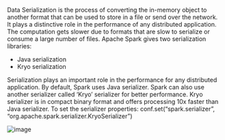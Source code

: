 

Data Serialization is the process of converting the in-memory object to another format that can be used to store in a file or send over the network. It plays a distinctive role in the performance of any distributed application. The computation gets slower due to formats that are slow to serialize or consume a large number of files. Apache Spark gives two serialization libraries:

- Java serialization
- Kryo serialization


Serialization plays an important role in the performance for any distributed application. By default, Spark uses Java serializer.
Spark can also use another serializer called ‘Kryo’ serializer for better performance.
Kryo serializer is in compact binary format and offers processing 10x faster than Java serializer.
To set the serializer properties:
conf.set(“spark.serializer”, “org.apache.spark.serializer.KryoSerializer”)


![image](https://user-images.githubusercontent.com/32897934/120025782-d32dc780-c00e-11eb-9a3e-4fc48663d565.png)
